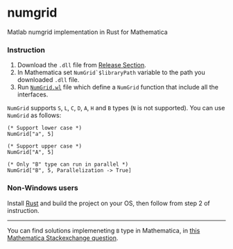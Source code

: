 # numgrid
Matlab numgrid implementation in Rust for Mathematica


### Instruction 
1. Download the `.dll` file from [Release Section](https://github.com/ben-izd/numgrid/releases/tag/Main).
2. In Mathematica set ```NumGrid`$libraryPath``` variable to the path you downloaded `.dll` file.
3. Run [`NumGrid.wl`](https://github.com/ben-izd/numgrid/blob/main/NumGrid.wl) file which define a `NumGrid` function that include all the interfaces.


`NumGrid` supports `S`, `L`, `C`, `D`, `A`, `H` and `B` types (`N` is not supported). You can use `NumGrid` as follows:
```
(* Support lower case *)
NumGrid["a", 5]
  
(* Support upper case *)
NumGrid["A", 5]

(* Only "B" type can run in parallel *)
NumGrid["B", 5, Parallelization -> True]
```

### Non-Windows users
Install [Rust](https://www.rust-lang.org/) and build the project on your OS, then follow from step 2 of instruction.

<hr>

You can find solutions implemeneting `B` type in Mathematica, in [this Mathematica Stackexchange question](https://mathematica.stackexchange.com/q/270516/77079).
